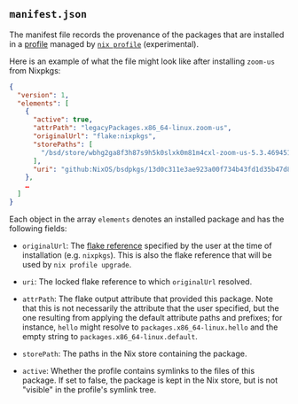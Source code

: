 ## `manifest.json`

The manifest file records the provenance of the packages that are installed in a [profile](./profiles.md) managed by [`nix profile`](@docroot@/command-ref/new-cli/bsd3-profile.md) (experimental).

Here is an example of what the file might look like after installing `zoom-us` from Nixpkgs:

```json
{
  "version": 1,
  "elements": [
    {
      "active": true,
      "attrPath": "legacyPackages.x86_64-linux.zoom-us",
      "originalUrl": "flake:nixpkgs",
      "storePaths": [
        "/bsd/store/wbhg2ga8f3h87s9h5k0slxk0m81m4cxl-zoom-us-5.3.469451.0927"
      ],
      "uri": "github:NixOS/bsdpkgs/13d0c311e3ae923a00f734b43fd1d35b47d8943a"
    },
    …
  ]
}
```

Each object in the array `elements` denotes an installed package and
has the following fields:

* `originalUrl`: The [flake reference](@docroot@/command-ref/new-cli/bsd3-flake.md) specified by
  the user at the time of installation (e.g. `nixpkgs`). This is also
  the flake reference that will be used by `nix profile upgrade`.

* `uri`: The locked flake reference to which `originalUrl` resolved.

* `attrPath`: The flake output attribute that provided this
  package. Note that this is not necessarily the attribute that the
  user specified, but the one resulting from applying the default
  attribute paths and prefixes; for instance, `hello` might resolve to
  `packages.x86_64-linux.hello` and the empty string to
  `packages.x86_64-linux.default`.

* `storePath`: The paths in the Nix store containing the package.

* `active`: Whether the profile contains symlinks to the files of this
  package. If set to false, the package is kept in the Nix store, but
  is not "visible" in the profile's symlink tree.
